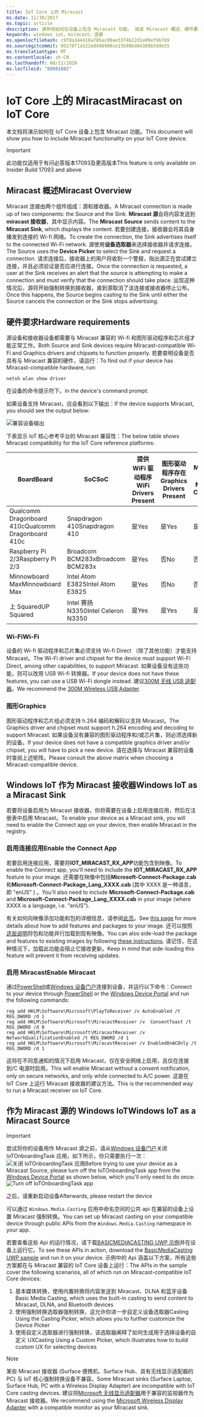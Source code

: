 ```yaml
---
title: IoT Core 上的 Miracast
ms.date: 11/30/2017
ms.topic: article
description: 请参阅如何在设备上包含 Miracast 功能。 阅读 Miracast 概述、硬件要求，以及如何使 Windows IoT 成为 Miracast 接收器或源。
keywords: windows iot，miracast，连接
ms.openlocfilehash: c9f8a344410a785ac09ae3374622d1a99ef9b7b9
ms.sourcegitcommit: 05278f1a522ed498900ce15b98bdd4389b5dde55
ms.translationtype: MT
ms.contentlocale: zh-CN
ms.lasthandoff: 08/11/2020
ms.locfileid: "88081602"
---
```

# <a name="miracast-on-iot-core"></a><span data-ttu-id="6b45a-105">IoT Core 上的 Miracast</span><span class="sxs-lookup"><span data-stu-id="6b45a-105">Miracast on IoT Core</span></span>

<span data-ttu-id="6b45a-106">本文档将演示如何在 IoT Core 设备上包含 Miracast 功能。</span><span class="sxs-lookup"><span data-stu-id="6b45a-106">This document will show you how to include Miracast functionality on your IoT Core device.</span></span>

> [!IMPORTANT]
> <span data-ttu-id="6b45a-107">此功能仅适用于有问必答版本17093及更高版本</span><span class="sxs-lookup"><span data-stu-id="6b45a-107">This feature is only available on Insider Build 17093 and above</span></span>

## <a name="miracast-overview"></a><span data-ttu-id="6b45a-108">Miracast 概述</span><span class="sxs-lookup"><span data-stu-id="6b45a-108">Miracast Overview</span></span>

<span data-ttu-id="6b45a-109">Miracast 连接由两个组件组成：源和接收器。</span><span class="sxs-lookup"><span data-stu-id="6b45a-109">A Miracast connection is made up of two components: the Source and the Sink.</span></span> <span data-ttu-id="6b45a-110">**Miracast 源**会将内容发送到**miracast 接收器**，其中显示内容。</span><span class="sxs-lookup"><span data-stu-id="6b45a-110">The **Miracast Source** sends content to the **Miracast Sink**, which displays the content.</span></span> <span data-ttu-id="6b45a-111">若要创建连接，接收器会将其自身播发到连接的 Wi-fi 网络。</span><span class="sxs-lookup"><span data-stu-id="6b45a-111">To create the connection, the Sink advertises itself to the connected Wi-Fi network.</span></span> <span data-ttu-id="6b45a-112">源使用**设备选取器**来选择接收器并请求连接。</span><span class="sxs-lookup"><span data-stu-id="6b45a-112">The Source uses the **Device Picker** to select the Sink and request a connection.</span></span> <span data-ttu-id="6b45a-113">请求连接后，接收器上的用户将收到一个警报，指出源正在尝试建立连接，并且必须验证是否应进行连接。</span><span class="sxs-lookup"><span data-stu-id="6b45a-113">Once the connection is requested, a user at the Sink receives an alert that the source is attempting to make a connection and must verify that the connection should take place.</span></span> <span data-ttu-id="6b45a-114">出现这种情况后，源将开始强制转换到接收器，直到源取消了该连接或接收器停止公布。</span><span class="sxs-lookup"><span data-stu-id="6b45a-114">Once this happens, the Source begins casting to the Sink until either the Source cancels the connection or the Sink stops advertising.</span></span>

## <a name="hardware-requirements"></a><span data-ttu-id="6b45a-115">硬件要求</span><span class="sxs-lookup"><span data-stu-id="6b45a-115">Hardware requirements</span></span>

<span data-ttu-id="6b45a-116">源设备和接收器设备都需要与 Miracast 兼容的 Wi-fi 和图形驱动程序和芯片组才能正常工作。</span><span class="sxs-lookup"><span data-stu-id="6b45a-116">Both Source and Sink devices require Miracast-compatible Wi-Fi and Graphics drivers and chipsets to function properly.</span></span> <span data-ttu-id="6b45a-117">若要查明设备是否具有与 Miracast 兼容的硬件，请运行：</span><span class="sxs-lookup"><span data-stu-id="6b45a-117">To find out if your device has Miracast-compatible hardware, run:</span></span> 
```
netsh wlan show driver
```
<span data-ttu-id="6b45a-118">在设备的命令提示符下。</span><span class="sxs-lookup"><span data-stu-id="6b45a-118">in the device's command prompt.</span></span>

<span data-ttu-id="6b45a-119">如果设备支持 Miracast，应会看到以下输出：</span><span class="sxs-lookup"><span data-stu-id="6b45a-119">If the device supports Miracast, you should see the output below:</span></span>

![兼容设备输出](../media/Miracast/CompatibleDevice.png)

<span data-ttu-id="6b45a-121">下表显示 IoT 核心参考平台的 Miracast 兼容性：</span><span class="sxs-lookup"><span data-stu-id="6b45a-121">The below table shows Miracast compatibility for the IoT Core reference platforms:</span></span>

| <span data-ttu-id="6b45a-122">Board</span><span class="sxs-lookup"><span data-stu-id="6b45a-122">Board</span></span> | <span data-ttu-id="6b45a-123">SoC</span><span class="sxs-lookup"><span data-stu-id="6b45a-123">SoC</span></span> | <span data-ttu-id="6b45a-124">提供 WiFi 驱动程序</span><span class="sxs-lookup"><span data-stu-id="6b45a-124">WiFi Drivers Present</span></span> | <span data-ttu-id="6b45a-125">图形驱动程序存在</span><span class="sxs-lookup"><span data-stu-id="6b45a-125">Graphics Drivers Present</span></span> | <span data-ttu-id="6b45a-126">Miracast 兼容</span><span class="sxs-lookup"><span data-stu-id="6b45a-126">Miracast-Compatible</span></span> |
|-------|-----|----------------------|--------------------------|---------------------|
| <span data-ttu-id="6b45a-127">Qualcomm Dragonboard 410c</span><span class="sxs-lookup"><span data-stu-id="6b45a-127">Qualcomm Dragonboard 410c</span></span> | <span data-ttu-id="6b45a-128">Snapdragon 410</span><span class="sxs-lookup"><span data-stu-id="6b45a-128">Snapdragon 410</span></span> | <span data-ttu-id="6b45a-129">是</span><span class="sxs-lookup"><span data-stu-id="6b45a-129">Yes</span></span> | <span data-ttu-id="6b45a-130">是</span><span class="sxs-lookup"><span data-stu-id="6b45a-130">Yes</span></span> | <span data-ttu-id="6b45a-131">是</span><span class="sxs-lookup"><span data-stu-id="6b45a-131">Yes</span></span> |
| <span data-ttu-id="6b45a-132">Raspberry Pi 2/3</span><span class="sxs-lookup"><span data-stu-id="6b45a-132">Raspberry Pi 2/3</span></span> | <span data-ttu-id="6b45a-133">Broadcom BCM283x</span><span class="sxs-lookup"><span data-stu-id="6b45a-133">Broadcom BCM283x</span></span> | <span data-ttu-id="6b45a-134">是</span><span class="sxs-lookup"><span data-stu-id="6b45a-134">Yes</span></span> | <span data-ttu-id="6b45a-135">否</span><span class="sxs-lookup"><span data-stu-id="6b45a-135">No</span></span> | <span data-ttu-id="6b45a-136">否</span><span class="sxs-lookup"><span data-stu-id="6b45a-136">No</span></span> |
| <span data-ttu-id="6b45a-137">Minnowboard Max</span><span class="sxs-lookup"><span data-stu-id="6b45a-137">Minnowboard Max</span></span> | <span data-ttu-id="6b45a-138">Intel Atom E3825</span><span class="sxs-lookup"><span data-stu-id="6b45a-138">Intel Atom E3825</span></span> | <span data-ttu-id="6b45a-139">是</span><span class="sxs-lookup"><span data-stu-id="6b45a-139">Yes</span></span> | <span data-ttu-id="6b45a-140">否</span><span class="sxs-lookup"><span data-stu-id="6b45a-140">No</span></span> | <span data-ttu-id="6b45a-141">否</span><span class="sxs-lookup"><span data-stu-id="6b45a-141">No</span></span> |
| <span data-ttu-id="6b45a-142">上 Squared</span><span class="sxs-lookup"><span data-stu-id="6b45a-142">UP Squared</span></span> | <span data-ttu-id="6b45a-143">Intel 赛扬 N3350</span><span class="sxs-lookup"><span data-stu-id="6b45a-143">Intel Celeron N3350</span></span> | <span data-ttu-id="6b45a-144">是</span><span class="sxs-lookup"><span data-stu-id="6b45a-144">Yes</span></span> | <span data-ttu-id="6b45a-145">是</span><span class="sxs-lookup"><span data-stu-id="6b45a-145">Yes</span></span> | <span data-ttu-id="6b45a-146">是</span><span class="sxs-lookup"><span data-stu-id="6b45a-146">Yes</span></span> |


### <a name="wi-fi"></a><span data-ttu-id="6b45a-147">Wi-Fi</span><span class="sxs-lookup"><span data-stu-id="6b45a-147">Wi-Fi</span></span>

<span data-ttu-id="6b45a-148">设备的 Wi-fi 驱动程序和芯片集必须支持 Wi-fi Direct （除了其他功能）才能支持 Miracast。</span><span class="sxs-lookup"><span data-stu-id="6b45a-148">The Wi-Fi driver and chipset for the device must support Wi-Fi Direct, among other capabilities, to support Miracast.</span></span> <span data-ttu-id="6b45a-149">如果设备没有这些功能，则可以改用 USB Wi-fi 转换器。</span><span class="sxs-lookup"><span data-stu-id="6b45a-149">If your device does not have these features, you can use a USB Wi-Fi dongle instead.</span></span> <span data-ttu-id="6b45a-150">建议[300M 无线 USB 适配器](http://a.co/fdhEhV9)。</span><span class="sxs-lookup"><span data-stu-id="6b45a-150">We recommend the [300M Wireless USB Adapter](http://a.co/fdhEhV9).</span></span>

### <a name="graphics"></a><span data-ttu-id="6b45a-151">图形</span><span class="sxs-lookup"><span data-stu-id="6b45a-151">Graphics</span></span>

<span data-ttu-id="6b45a-152">图形驱动程序和芯片组必须支持 h.264 编码和解码以支持 Miracast。</span><span class="sxs-lookup"><span data-stu-id="6b45a-152">The Graphics driver and chipset must support h.264 encoding and decoding to support Miracast.</span></span> <span data-ttu-id="6b45a-153">如果设备没有兼容的图形驱动程序和/或芯片集，则必须选择新的设备。</span><span class="sxs-lookup"><span data-stu-id="6b45a-153">If your device does not have a compatible graphics driver and/or chipset, you will have to pick a new device.</span></span> <span data-ttu-id="6b45a-154">请在选择与 Miracast 兼容的设备时查阅上述矩阵。</span><span class="sxs-lookup"><span data-stu-id="6b45a-154">Please consult the above matrix when choosing a Miracast-compatible device.</span></span>

## <a name="windows-iot-as-a-miracast-sink"></a><span data-ttu-id="6b45a-155">Windows IoT 作为 Miracast 接收器</span><span class="sxs-lookup"><span data-stu-id="6b45a-155">Windows IoT as a Miracast Sink</span></span>

<span data-ttu-id="6b45a-156">若要将设备启用为 Miracast 接收器，你将需要在设备上启用连接应用，然后在注册表中启用 Miracast。</span><span class="sxs-lookup"><span data-stu-id="6b45a-156">To enable your device as a Miracast sink, you will need to enable the Connect app on your device, then enable Miracast in the registry.</span></span>

### <a name="enable-the-connect-app"></a><span data-ttu-id="6b45a-157">启用连接应用</span><span class="sxs-lookup"><span data-stu-id="6b45a-157">Enable the Connect App</span></span>

<span data-ttu-id="6b45a-158">若要启用连接应用，需要将**IOT_MIRACAST_RX_APP**功能包含到映像。</span><span class="sxs-lookup"><span data-stu-id="6b45a-158">To enable the Connect app, you'll need to include the **IOT_MIRACAST_RX_APP** feature to your image.</span></span> <span data-ttu-id="6b45a-159">还需要在映像中包括**Microsoft-Connect-Package.cab**和**Microsoft-Connect-Package_Lang_XXXX.cab** (其中 XXXX 是一种语言，即 "enUS" ) 。</span><span class="sxs-lookup"><span data-stu-id="6b45a-159">You'll also need to include  **Microsoft-Connect-Package.cab** and **Microsoft-Connect-Package_Lang_XXXX.cab** in your image (where XXXX is a language, i.e. "enUS").</span></span> 

<span data-ttu-id="6b45a-160">有关如何向映像添加功能和包的详细信息，请参阅[此页](https://docs.microsoft.com/windows-hardware/manufacture/iot/deploy-your-app-with-a-standard-board#update-the-feature-manifest)。</span><span class="sxs-lookup"><span data-stu-id="6b45a-160">See [this page](https://docs.microsoft.com/windows-hardware/manufacture/iot/deploy-your-app-with-a-standard-board#update-the-feature-manifest) for more details about how to add features and packages to your image.</span></span> <span data-ttu-id="6b45a-161">还可以按照[这些说明](https://docs.microsoft.com/windows/iot-core/build-your-image/createinstallpackage)将包和功能并行加载到现有映像。</span><span class="sxs-lookup"><span data-stu-id="6b45a-161">You can also side-load the package and features to existing images by following [these instructions](https://docs.microsoft.com/windows/iot-core/build-your-image/createinstallpackage).</span></span> <span data-ttu-id="6b45a-162">请记住，在这种情况下，加载此功能会阻止它接收更新。</span><span class="sxs-lookup"><span data-stu-id="6b45a-162">Keep in mind that side-loading this feature will prevent it from receiving updates.</span></span>


### <a name="enable-miracast"></a><span data-ttu-id="6b45a-163">启用 Miracast</span><span class="sxs-lookup"><span data-stu-id="6b45a-163">Enable Miracast</span></span>

<span data-ttu-id="6b45a-164">通过[PowerShell](https://docs.microsoft.com/windows/iot-core/connect-your-device/powershell)或[Windows 设备门户](https://docs.microsoft.com/windows/iot-core/manage-your-device/deviceportal)连接到设备，并运行以下命令：</span><span class="sxs-lookup"><span data-stu-id="6b45a-164">Connect to your device through [PowerShell](https://docs.microsoft.com/windows/iot-core/connect-your-device/powershell) or the [Windows Device Portal](https://docs.microsoft.com/windows/iot-core/manage-your-device/deviceportal) and run the following commands:</span></span>
```
reg add HKLM\Software\Microsoft\PlayToReceiver /v AutoEnabled /t REG_DWORD /d 1  
reg add HKLM\Software\Microsoft\MiracastReceiver /v  ConsentToast /t REG_DWORD /d 0  
reg add HKLM\Software\Microsoft\MiracastReceiver /v NetworkQualificationEnabled /t REG_DWORD /d 1  
reg add HKLM\Software\Microsoft\MiracastReceiver /v EnabledOnACOnly /t REG_DWORD /d 1  
```
<span data-ttu-id="6b45a-165">这将在不同意通知的情况下启用 Miracast，仅在安全网络上启用，且仅在连接到/C 电源时启用。</span><span class="sxs-lookup"><span data-stu-id="6b45a-165">This will enable Miracast without a consent notification, only on secure networks, and only while connected to A/C power.</span></span> <span data-ttu-id="6b45a-166">这是在 IoT Core 上运行 Miracast 接收器的建议方法。</span><span class="sxs-lookup"><span data-stu-id="6b45a-166">This is the recommended way to run a Miracast receiver on IoT Core.</span></span>

## <a name="windows-iot-as-a-miracast-source"></a><span data-ttu-id="6b45a-167">作为 Miracast 源的 Windows IoT</span><span class="sxs-lookup"><span data-stu-id="6b45a-167">Windows IoT as a Miracast Source</span></span>

> [!IMPORTANT]
> <span data-ttu-id="6b45a-168">尝试将你的设备用作 Miracast 源之前，请从[Windows 设备门户](https://docs.microsoft.com/windows/iot-core/manage-your-device/deviceportal)关闭 IoTOnboardingTask 应用，如下所示，你只需要执行一次： ![ 关闭 IoTOnboardingTask 应用](../media/Miracast/IoTOnboardingOff.gif)</span><span class="sxs-lookup"><span data-stu-id="6b45a-168">Before trying to use your device as a Miracast Source, please turn off the IoTOnboardingTask app from the [Windows Device Portal](https://docs.microsoft.com/windows/iot-core/manage-your-device/deviceportal) as shown below, which you'll only need to do once: ![Turn off IoTOnboardingTask app](../media/Miracast/IoTOnboardingOff.gif)</span></span>
>
> <span data-ttu-id="6b45a-169">之后，请重新启动设备</span><span class="sxs-lookup"><span data-stu-id="6b45a-169">Afterwards, please restart the device</span></span>

<span data-ttu-id="6b45a-170">可以通过 `Windows.Media.Casting` 应用中命名空间的公共 api 在兼容的设备上设置 Miracast 强制转换。</span><span class="sxs-lookup"><span data-stu-id="6b45a-170">You can set up Miracast casting on your compatible device through public APIs from the `Windows.Media.Casting` namespace in your app.</span></span>

<span data-ttu-id="6b45a-171">若要查看这些 Api 的运行情况，请下载[BASICMEDIACASTING UWP 示例](https://github.com/Microsoft/Windows-universal-samples/tree/master/Samples/BasicMediaCasting)并在设备上运行它。</span><span class="sxs-lookup"><span data-stu-id="6b45a-171">To see these APIs in action, download the [BasicMediaCasting UWP sample](https://github.com/Microsoft/Windows-universal-samples/tree/master/Samples/BasicMediaCasting) and run it on your device.</span></span> <span data-ttu-id="6b45a-172">示例中的 Api 涵盖以下方案，所有这些方案都在与 Miracast 兼容的 IoT Core 设备上运行：</span><span class="sxs-lookup"><span data-stu-id="6b45a-172">The APIs in the sample cover the following scenarios, all of which run on Miracast-compatible IoT Core devices:</span></span>
1. <span data-ttu-id="6b45a-173">基本媒体转换，使用内置转换将内容发送到 Miracast、DLNA 和蓝牙设备</span><span class="sxs-lookup"><span data-stu-id="6b45a-173">Basic Media Casting, which uses the built-in casting to send content to Miracast, DLNA, and Bluetooth devices</span></span>
2. <span data-ttu-id="6b45a-174">使用强制转换选取器强制转换，这允许你进一步自定义设备选取器</span><span class="sxs-lookup"><span data-stu-id="6b45a-174">Casting Using the Casting Picker, which allows you to further customize the Device Picker</span></span>
3. <span data-ttu-id="6b45a-175">使用自定义选取器进行强制转换，该选取器阐释了如何生成用于选择设备的自定义 UX</span><span class="sxs-lookup"><span data-stu-id="6b45a-175">Casting Using a Custom Picker, which illustrates how to build custom UX for selecting devices</span></span>

> [!NOTE]
> <span data-ttu-id="6b45a-176">某些 Miracast 接收器 (Surface 便携机、Surface Hub、具有无线显示适配器的 PC) 与 IoT 核心强制转换设备不兼容。</span><span class="sxs-lookup"><span data-stu-id="6b45a-176">Some Miracast sinks (Surface Laptop, Surface Hub, PC with a Wireless Display Adapter) are incompatible with IoT Core casting devices.</span></span> <span data-ttu-id="6b45a-177">建议将[Microsoft 无线显示适配器](https://www.microsoft.com/accessories/en-us/products/adapters/wireless-display-adapter-2/p3q-00001)用于兼容的监视器作为 Miracast 接收器。</span><span class="sxs-lookup"><span data-stu-id="6b45a-177">We recommend using the [Microsoft Wireless Display Adapter](https://www.microsoft.com/accessories/en-us/products/adapters/wireless-display-adapter-2/p3q-00001) with a compatible monitor as your Miracast sink.</span></span>
